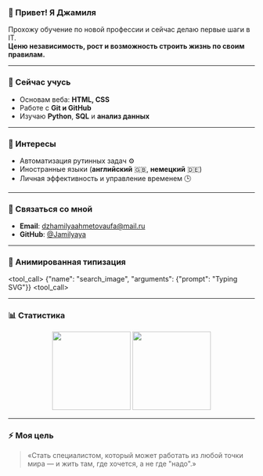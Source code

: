 <!--
  👤 Профиль: Джамиля
  💡 Цель: Сменить профессию, работать удалённо
  🌍 Независимость. Рост. Свобода.
-->

### 👋 Привет! Я Джамиля

Прохожу обучение по новой профессии и сейчас делаю первые шаги в IT.   
**Ценю независимость, рост и возможность строить жизнь по своим правилам.**

---

### 🚀 Сейчас учусь
- Основам веба: **HTML, CSS**
- Работе с **Git и GitHub**
- Изучаю **Python**, **SQL** и **анализ данных**

---

### 🔭 Интересы
- Автоматизация рутинных задач ⚙️  
- Иностранные языки (**английский** 🇬🇧, **немецкий** 🇩🇪)  
- Личная эффективность и управление временем 🕒

---

### 💬 Связаться со мной
- **Email**: dzhamilyaahmetovaufa@mail.ru 
- **GitHub**: [@Jamilyaya](https://github.com/Jamilyaya)

---

### 💫 Анимированная типизация

<tool_call>
{"name": "search_image", "arguments": {"prompt": "Typing SVG"}}
<tool_call>

---

### 📊 Статистика

<p align="center">
  <img height="160" src="https://github-readme-stats.vercel.app/api?username=Jamilyaya&show_icons=true&theme=radical&bg_color=00000000&border_color=4A90E2&border_radius=10" />
  <img height="160" src="https://github-readme-stats.vercel.app/api/top-langs/?username=Jamilyaya&layout=compact&theme=radical&bg_color=00000000&border_color=4A90E2&border_radius=10" />
</p>

---

### ⚡ Моя цель
> «Стать специалистом, который может работать из любой точки мира — и жить там, где хочется, а не где "надо".»
